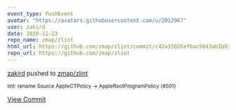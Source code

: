 ```yaml
---
event_type: PushEvent
avatar: "https://avatars.githubusercontent.com/u/201296?"
user: zakird
date: 2020-11-23
repo_name: zmap/zlint
html_url: https://github.com/zmap/zlint/commit/c42a35826efbac5643ab1b93709380efc6b08a5f
repo_url: https://github.com/zmap/zlint
---
```


<a href='https://github.com/zakird' target='_blank'>zakird</a> pushed to <a href='https://github.com/zmap/zlint' target='_blank'>zmap/zlint</a>

<small>lint: rename Source AppleCTPolicy -> AppleRootProgramPolicy (#501)</small>

<a href='https://github.com/zmap/zlint/commit/c42a35826efbac5643ab1b93709380efc6b08a5f' target='_blank'>View Commit</a>